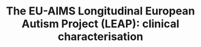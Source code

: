---
layout: publications
title: "The EU-AIMS Longitudinal European Autism Project (LEAP): clinical characterisation"
authors: Tony Charman, Eva Loth, […]Jan K. Buitelaar 
publication: Molecular Autism 8:27
year: 2017
link: https://molecularautism.biomedcentral.com/articles/10.1186/s13229-017-0145-9
type: "Journal Paper" # "Journal Paper", Preprint, "Book:Chapter", Comment
category: Experimental # "Opinion:Perspectives", Review, Computational, Social Cognitive and Affective Neuroscience, Experimental
filename: 2017.05.19_T.Charman #MM.DD.YYYY_F.Author
---